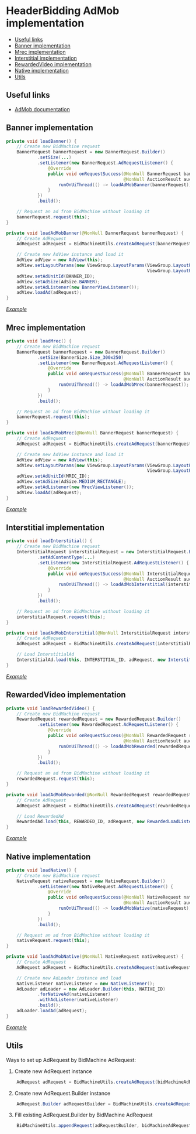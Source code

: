# HeaderBidding AdMob implementation

* [Useful links](#useful-links)
* [Banner implementation](#banner-implementation)
* [Mrec implementation](#mrec-implementation)
* [Interstitial implementation](#interstitial-implementation)
* [RewardedVideo implementation](#rewardedvideo-implementation)
* [Native implementation](#native-implementation)
* [Utils](#utils)

## Useful links
* [AdMob documentation](https://developers.google.com/admob/android/quick-start)

## Banner implementation
```java
private void loadBanner() {
    // Create new BidMachine request
    BannerRequest bannerRequest = new BannerRequest.Builder()
            .setSize(...)
            .setListener(new BannerRequest.AdRequestListener() {
                @Override
                public void onRequestSuccess(@NonNull BannerRequest bannerRequest,
                                             @NonNull AuctionResult auctionResult) {
                    runOnUiThread(() -> loadAdMobBanner(bannerRequest));
                }
            })
            .build();

    // Request an ad from BidMachine without loading it
    bannerRequest.request(this);
}

private void loadAdMobBanner(@NonNull BannerRequest bannerRequest) {
    // Create AdRequest
    AdRequest adRequest = BidMachineUtils.createAdRequest(bannerRequest);

    // Create new AdView instance and load it
    AdView adView = new AdView(this);
    adView.setLayoutParams(new ViewGroup.LayoutParams(ViewGroup.LayoutParams.MATCH_PARENT,
                                                      ViewGroup.LayoutParams.MATCH_PARENT));
    adView.setAdUnitId(BANNER_ID);
    adView.setAdSize(AdSize.BANNER);
    adView.setAdListener(new BannerViewListener());
    adView.loadAd(adRequest);
}
```
[*Example*](src/main/java/io/bidmachine/examples/BidMachineAdMobFetchActivity.java#L148)

## Mrec implementation
```java
private void loadMrec() {
    // Create new BidMachine request
    BannerRequest bannerRequest = new BannerRequest.Builder()
            .setSize(BannerSize.Size_300x250)
            .setListener(new BannerRequest.AdRequestListener() {
                @Override
                public void onRequestSuccess(@NonNull BannerRequest bannerRequest,
                                             @NonNull AuctionResult auctionResult) {
                    runOnUiThread(() -> loadAdMobMrec(bannerRequest));
                }
            })
            .build();

    // Request an ad from BidMachine without loading it
    bannerRequest.request(this);
}

private void loadAdMobMrec(@NonNull BannerRequest bannerRequest) {
    // Create AdRequest
    AdRequest adRequest = BidMachineUtils.createAdRequest(bannerRequest);

    // Create new AdView instance and load it
    AdView adView = new AdView(this);
    adView.setLayoutParams(new ViewGroup.LayoutParams(ViewGroup.LayoutParams.MATCH_PARENT,
                                                      ViewGroup.LayoutParams.MATCH_PARENT));
    adView.setAdUnitId(MREC_ID);
    adView.setAdSize(AdSize.MEDIUM_RECTANGLE);
    adView.setAdListener(new MrecViewListener());
    adView.loadAd(adRequest);
}
```
[*Example*](src/main/java/io/bidmachine/examples/BidMachineAdMobFetchActivity.java#L239)

## Interstitial implementation
```java
private void loadInterstitial() {
    // Create new BidMachine request
    InterstitialRequest interstitialRequest = new InterstitialRequest.Builder()
            .setAdContentType(...)
            .setListener(new InterstitialRequest.AdRequestListener() {
                @Override
                public void onRequestSuccess(@NonNull InterstitialRequest interstitialRequest,
                                             @NonNull AuctionResult auctionResult) {
                    runOnUiThread(() -> loadAdMobInterstitial(interstitialRequest));
                }
            })
            .build();

    // Request an ad from BidMachine without loading it
    interstitialRequest.request(this);
}

private void loadAdMobInterstitial(@NonNull InterstitialRequest interstitialRequest) {
    // Create AdRequest
    AdRequest adRequest = BidMachineUtils.createAdRequest(interstitialRequest);

    // Load InterstitialAd
    InterstitialAd.load(this, INTERSTITIAL_ID, adRequest, new InterstitialLoadListener());
}
```
[*Example*](src/main/java/io/bidmachine/examples/BidMachineAdMobFetchActivity.java#L330)

## RewardedVideo implementation
```java
private void loadRewardedVideo() {
    // Create new BidMachine request
    RewardedRequest rewardedRequest = new RewardedRequest.Builder()
            .setListener(new RewardedRequest.AdRequestListener() {
                @Override
                public void onRequestSuccess(@NonNull RewardedRequest rewardedRequest,
                                             @NonNull AuctionResult auctionResult) {
                    runOnUiThread(() -> loadAdMobRewarded(rewardedRequest));
                }
            })
            .build();

    // Request an ad from BidMachine without loading it
    rewardedRequest.request(this);
}

private void loadAdMobRewarded(@NonNull RewardedRequest rewardedRequest) {
    // Create AdRequest
    AdRequest adRequest = BidMachineUtils.createAdRequest(rewardedRequest);

    // Load RewardedAd
    RewardedAd.load(this, REWARDED_ID, adRequest, new RewardedLoadListener());
}
```
[*Example*](src/main/java/io/bidmachine/examples/BidMachineAdMobFetchActivity.java#L413)

## Native implementation
```java
private void loadNative() {
    // Create new BidMachine request
    NativeRequest nativeRequest = new NativeRequest.Builder()
            .setListener(new NativeRequest.AdRequestListener() {
                @Override
                public void onRequestSuccess(@NonNull NativeRequest nativeRequest,
                                             @NonNull AuctionResult auctionResult) {
                    runOnUiThread(() -> loadAdMobNative(nativeRequest));
                }
            })
            .build();

    // Request an ad from BidMachine without loading it
    nativeRequest.request(this);
}

private void loadAdMobNative(@NonNull NativeRequest nativeRequest) {
    // Create AdRequest
    AdRequest adRequest = BidMachineUtils.createAdRequest(nativeRequest);

    // Create new AdLoader instance and load
    NativeListener nativeListener = new NativeListener();
    AdLoader adLoader = new AdLoader.Builder(this, NATIVE_ID)
            .forNativeAd(nativeListener)
            .withAdListener(nativeListener)
            .build();
    adLoader.loadAd(adRequest);
}
```
[*Example*](src/main/java/io/bidmachine/examples/BidMachineAdMobFetchActivity.java#L496)

## Utils
Ways to set up AdRequest by BidMachine AdRequest:
1. Create new AdRequest instance
```java
    AdRequest adRequest = BidMachineUtils.createAdRequest(bidMachineAdRequest);
```
2. Create new AdRequest.Builder instance
```java
    AdRequest.Builder adRequestBuilder = BidMachineUtils.createAdRequestBuilder(bidMachineAdRequest);
```
3. Fill existing AdRequest.Builder by BidMachine AdRequest
```java
    BidMachineUtils.appendRequest(adRequestBuilder, bidMachineAdRequest);
```